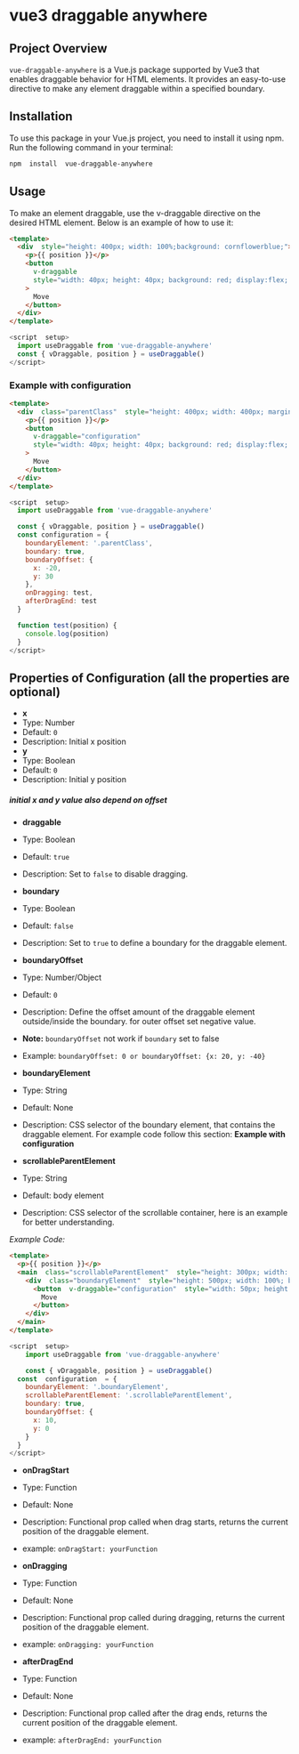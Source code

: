 # vue3 draggable anywhere

## Project Overview

`vue-draggable-anywhere` is a Vue.js package supported by Vue3 that enables draggable behavior for HTML elements. It provides an easy-to-use directive to make any element draggable within a specified boundary.


## Installation

To use this package in your Vue.js project, you need to install it using npm. Run the following command in your terminal:

```bash
npm  install  vue-draggable-anywhere
```

  

## Usage

To make an element draggable, use the v-draggable directive on the desired HTML element. Below is an example of how to use it:

```html
<template>
  <div  style="height: 400px; width: 100%;background: cornflowerblue;">
    <p>{{ position }}</p>
    <button
      v-draggable
      style="width: 40px; height: 40px; background: red; display:flex; align-items: center;text-align: center; cursor: move; color: white;border-radius: 50%;"
    >
      Move
    </button>
  </div>
</template>
```

```javascript
<script  setup>
  import useDraggable from 'vue-draggable-anywhere'
  const { vDraggable, position } = useDraggable()
</script>
```

  
  

### Example with configuration

```html
<template>
  <div  class="parentClass"  style="height: 400px; width: 400px; margin: 20px; background: cornflowerblue;">
    <p>{{ position }}</p>
    <button
      v-draggable="configuration"
      style="width: 40px; height: 40px; background: red; display:flex; align-items: center;text-align: center; cursor: move; color: white;border-radius: 50%;"
    >
      Move
    </button>
  </div>
</template>
```

  

```javascript
<script  setup>
  import useDraggable from 'vue-draggable-anywhere'

  const { vDraggable, position } = useDraggable()
  const configuration = {
    boundaryElement: '.parentClass',
    boundary: true,
    boundaryOffset: {
      x: -20,
      y: 30
    },
    onDragging: test,
    afterDragEnd: test
  }

  function test(position) {
    console.log(position)
  }
</script>
```

  

## Properties of Configuration (all the properties are optional)

-  **x**
- Type: Number
- Default: `0`
- Description: Initial x position
-  **y**
- Type: Boolean
- Default: `0`
- Description: Initial y position

##### *initial x and y value also depend on offset*

-  **draggable**
- Type: Boolean
- Default: `true`
- Description: Set to `false` to disable dragging.

-  **boundary**
- Type: Boolean
- Default: `false`
- Description: Set to `true` to define a boundary for the draggable element.

-  **boundaryOffset**
- Type: Number/Object
- Default: `0`
- Description: Define the offset amount of the draggable element outside/inside the boundary. for outer offset set negative value.
-  **Note:**  `boundaryOffset` not work if `boundary` set to false
- Example: ``boundaryOffset: 0 or boundaryOffset: {x: 20, y: -40}``

-  **boundaryElement**
- Type: String
- Default: None
- Description: CSS selector of the boundary element, that contains the draggable element. 
For example code follow this section:  **Example with configuration**

  

-  **scrollableParentElement**
- Type: String
- Default: body element
- Description: CSS selector of the scrollable container, here is an example for better understanding.

*Example Code:*
```html
<template>
  <p>{{ position }}</p>
  <main  class="scrollableParentElement"  style="height: 300px; width: 300px; overflow: auto; background-color: springgreen; padding: 16px;">
    <div  class="boundaryElement"  style="height: 500px; width: 100%; background-color: tomato;">
      <button  v-draggable="configuration"  style="width: 50px; height: 50px; background: white;">
        Move
      </button>
    </div>
  </main>
</template>
```

```js
<script  setup>
	import useDraggable from 'vue-draggable-anywhere'

	const { vDraggable, position } = useDraggable()
  const  configuration  = {
    boundaryElement: '.boundaryElement',
    scrollableParentElement: '.scrollableParentElement',
    boundary: true,
    boundaryOffset: {
      x: 10,
      y: 0
    }
  }
</script>
```

-  **onDragStart**
- Type: Function
- Default: None
- Description: Functional prop called when drag starts, returns the current position of the draggable element.
- example: ```onDragStart: yourFunction```

-  **onDragging**
- Type: Function
- Default: None
- Description: Functional prop called during dragging, returns the current position of the draggable element.
- example: ```onDragging: yourFunction```

-  **afterDragEnd**
- Type: Function
- Default: None
- Description: Functional prop called after the drag ends, returns the current position of the draggable element.
- example: ```afterDragEnd: yourFunction```